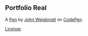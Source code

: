 Portfolio Real
--------------


A [Pen](https://codepen.io/akadubss/pen/jLgmee) by [John Weisbrodt](https://codepen.io/akadubss) on [CodePen](https://codepen.io).

[License](https://codepen.io/akadubss/pen/jLgmee/license).